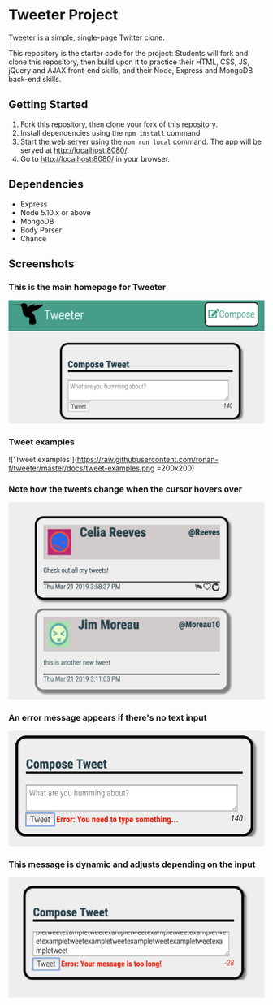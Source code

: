 # Tweeter Project

Tweeter is a simple, single-page Twitter clone.

This repository is the starter code for the project: Students will fork and clone this repository, then build upon it to practice their HTML, CSS, JS, jQuery and AJAX front-end skills, and their Node, Express and MongoDB back-end skills.

## Getting Started

1. Fork this repository, then clone your fork of this repository.
2. Install dependencies using the `npm install` command.
3. Start the web server using the `npm run local` command. The app will be served at <http://localhost:8080/>.
4. Go to <http://localhost:8080/> in your browser.

## Dependencies

- Express
- Node 5.10.x or above
- MongoDB
- Body Parser
- Chance

## Screenshots

### This is the main homepage for Tweeter

!['Main homepage'](https://raw.githubusercontent.com/ronan-f/tweeter/master/docs/home-page.png)


### Tweet examples

!['Tweet examples'](https://raw.githubusercontent.com/ronan-f/tweeter/master/docs/tweet-examples.png =200x200)

### Note how the tweets change when the cursor hovers over

!['Tweets on hover'](https://raw.githubusercontent.com/ronan-f/tweeter/master/docs/tweet-on-hover.png)

### An error message appears if there's no text input

!['Error message'](https://raw.githubusercontent.com/ronan-f/tweeter/master/docs/error-message.png)

### This message is dynamic and adjusts depending on the input

!['Alternative error'](https://raw.githubusercontent.com/ronan-f/tweeter/master/docs/long-error-message.png)
